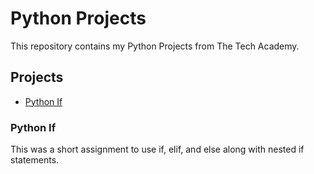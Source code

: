 # Python Projects
This repository contains my Python Projects from The Tech Academy.

## Projects
* [Python If](https://github.com/Michaelar1/Python_Projects/commit/43d44ec30ce12ea6b7ba3eed95700b91017b79ae)

### Python If
  This was a short assignment to use if, elif, and else along with nested if statements.
